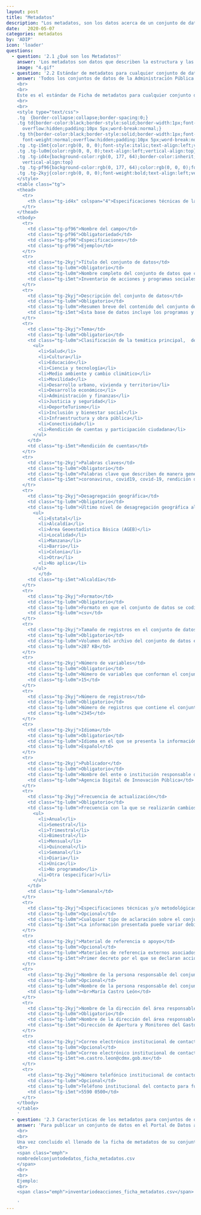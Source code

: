 ```yaml
---
layout: post
title: "Metadatos"
description: "Los metadatos, son los datos acerca de un conjunto de datos. Se leen en una ficha que describimos a continuación."
date:   2020-05-07
categories: metadatos
by: 'ADIP'
icon: 'loader'
questions:
  - question: '2.1 ¿Qué son los Metadatos?'
    answer: 'Los metadatos son datos que describen la estructura y las propiedades de otros datos; sirven para que los usuarios puedan buscar y consultar datos de forma más efectiva y eficiente, así como para la conformación de catálogos de datos.'
    image: "4.gif"
  - question: '2.2 Estándar de metadatos para cualquier conjunto de datos'
    answer: 'Todos los conjuntos de datos de la Administración Pública de la Ciudad de México, sean públicos o no, deben tener sus respectivos metadatos. Dichos metadatos deben cumplir con ciertas características mínimas homologadas, de tal forma que se puedan order de manera sistemática.  
    <br>
    <br>
    Este es el estándar de Ficha de metadatos para cualquier conjunto de datos dentro de la Administración Pública de la Ciudad de México. Puedes descargar la plantilla <a class="url" href="http://gobcdmx.github.io/politicadedatos/assets/files/plantilla_metadatos_abiertos_V1.xlsx">aquí</a> y seguir las siguientes instrucciones de llenado:
    <br>
    <br>
    <style type="text/css">
    .tg  {border-collapse:collapse;border-spacing:0;}
    .tg td{border-color:black;border-style:solid;border-width:1px;font-family:Arial, sans-serif;font-size:14px;
      overflow:hidden;padding:10px 5px;word-break:normal;}
    .tg th{border-color:black;border-style:solid;border-width:1px;font-family:Arial, sans-serif;font-size:14px;
      font-weight:normal;overflow:hidden;padding:10px 5px;word-break:normal;}
    .tg .tg-i5mt{color:rgb(0, 0, 0);font-style:italic;text-align:left;vertical-align:top}
    .tg .tg-lu0m{color:rgb(0, 0, 0);text-align:left;vertical-align:top}
    .tg .tg-id4x{background-color:rgb(0, 177, 64);border-color:inherit;color:rgb(0, 0, 0);font-weight:bold;text-align:left;
      vertical-align:top}
    .tg .tg-pf96{background-color:rgb(0, 177, 64);color:rgb(0, 0, 0);font-weight:bold;text-align:left;vertical-align:top}
    .tg .tg-2kyj{color:rgb(0, 0, 0);font-weight:bold;text-align:left;vertical-align:top}
    </style>
    <table class="tg">
    <thead>
      <tr>
        <th class="tg-id4x" colspan="4">Especificaciones técnicas de la Ficha Estándar de Metadatos para cualquier conjunto de datos</th>
      </tr>
    </thead>
    <tbody>
      <tr>
        <td class="tg-pf96">Nombre del campo</td>
        <td class="tg-pf96">Obligatoriedad</td>
        <td class="tg-pf96">Especificaciones</td>
        <td class="tg-pf96">Ejemplo</td>
      </tr>
      <tr>
        <td class="tg-2kyj">Título del conjunto de datos</td>
        <td class="tg-lu0m">Obligatorio</td>
        <td class="tg-lu0m">Nombre completo del conjunto de datos que contenga año (o periodo) y lugar de referencia.</td>
        <td class="tg-i5mt">Inventario de acciones y programas sociales implementados durante la pandemia COVID-19 en la Ciudad de México</td>
      </tr>
      <tr>
        <td class="tg-2kyj">Descripción del conjunto de datos</td>
        <td class="tg-lu0m">Obligatorio</td>
        <td class="tg-lu0m">Resumen breve del contenido del conjunto de datos.</td>
        <td class="tg-i5mt">Esta base de datos incluye los programas y acciones sociales de todas las Secretarías de la Ciudad de México que se han puesto en marcha para atender los problemas de la población derivados de la pandemia de COVID-19, a partir de la declaratoria de emergencia sanitaria el 13 de marzo de 2020.</td>
      </tr>
      <tr>
        <td class="tg-2kyj">Tema</td>
        <td class="tg-lu0m">Obligatorio</td>
        <td class="tg-lu0m">Clasificación de la temática principal,  de acuerdo con los siguientes temas:
          <ul>
            <li>Salud</li>
            <li>Cultura</li>
            <li>Educación</li>
            <li>Ciencia y tecnología</li>
            <li>Medio ambiente y cambio climático</li>
            <li>Movilidad</li>
            <li>Desarrollo urbano, vivienda y territorio</li>
            <li>Desarrollo económico</li>
            <li>Administración y finanzas</li>
            <li>Justicia y seguridad</li>
            <li>DeporteTurismo</li>
            <li>Inclusión y bienestar social</li>
            <li>Infraestructura y obra pública</li>
            <li>Conectividad</li>
            <li>Rendición de cuentas y participación ciudadana</li>
          </ul>
        </td>
        <td class="tg-i5mt">Rendición de cuentas</td>
      </tr>
      <tr>
        <td class="tg-2kyj">Palabras claves</td>
        <td class="tg-lu0m">Obligatorio</td>
        <td class="tg-lu0m">Palabras clave que describen de manera general el contenido de los datos, separadas por comas (de 6 a 8 palabras)</td>
        <td class="tg-i5mt">coronavirus, covid19, covid-19, rendición de cuentas, acciones sociales, programas, beneficiarios.</td>
      </tr>
      <tr>
        <td class="tg-2kyj">Desagregación geográfica</td>
        <td class="tg-lu0m">Obligatorio</td>
        <td class="tg-lu0m">Último nivel de desagregación geográfica al que se encuentra referenciada la información del conjunto de datos. Puede ser:
          <ul>
            <li>Estatal</li>
            <li>Alcaldía</li>
            <li>Área Geoestadística Básica (AGEB)</li>
            <li>Localidad</li>
            <li>Manzana</li>
            <li>Barrio</li>
            <li>Colonia</li>
            <li>Otra</li>
            <li>No aplica</li>
          </ul>
            </td>
        <td class="tg-i5mt">Alcaldía</td>
      </tr>
      <tr>
        <td class="tg-2kyj">Formato</td>
        <td class="tg-lu0m">Obligatorio</td>
        <td class="tg-lu0m">Formato en que el conjunto de datos se codifica y almacena en un archivo informático. <br>csv; xlsx; xls; dbf; xml; rdf; shp</td>
        <td class="tg-lu0m">csv</td>
      </tr>
      <tr>
        <td class="tg-2kyj">Tamaño de registros en el conjunto de datos (bytes)</td>
        <td class="tg-lu0m">Obligatorio</td>
        <td class="tg-lu0m">Volumen del archivo del conjunto de datos en unidades de almacenamiento de información.</td>
        <td class="tg-lu0m">287 KB</td>
      </tr>
      <tr>
        <td class="tg-2kyj">Número de variables</td>
        <td class="tg-lu0m">Obligatorio</td>
        <td class="tg-lu0m">Número de variables que conforman el conjunto de datos(columnas).</td>
        <td class="tg-lu0m">15</td>
      </tr>
      <tr>
        <td class="tg-2kyj">Número de registros</td>
        <td class="tg-lu0m">Obligatorio</td>
        <td class="tg-lu0m">Número de registros que contiene el conjunto de datos (filas).</td>
        <td class="tg-lu0m">2345</td>
      </tr>
      <tr>
        <td class="tg-2kyj">Idioma</td>
        <td class="tg-lu0m">Obligatorio</td>
        <td class="tg-lu0m">Idioma en el que se presenta la información en el conjunto de datos.</td>
        <td class="tg-lu0m">Español</td>
      </tr>
      <tr>
        <td class="tg-2kyj">Publicador</td>
        <td class="tg-lu0m">Obligatorio</td>
        <td class="tg-lu0m">Nombre del ente o institución responsable de la publicación del conjunto de datos.</td>
        <td class="tg-lu0m">Agencia Digital de Innovación Pública</td>
      </tr>
      <tr>
        <td class="tg-2kyj">Frecuencia de actualización</td>
        <td class="tg-lu0m">Obligatorio</td>
        <td class="tg-lu0m">Frecuencia con la que se realizarán cambios y/o adiciones a la información contenida en el conjunto de datos. Puede ser:
          <ul>
            <li>Anual</li>
            <li>Semestral</li>
            <li>Trimestral</li>
            <li>Bimestral</li>
            <li>Mensual</li>
            <li>Quincenal</li>
            <li>Semanal</li>
            <li>Diaria</li>
            <li>Única</li>
            <li>No programado</li>
            <li>Otra (especificar)</li>
          </ul>
        </td>
        <td class="tg-lu0m">Semanal</td>
      </tr>
      <tr>
        <td class="tg-2kyj">Especificaciones técnicas y/o metodológicas</td>
        <td class="tg-lu0m">Opcional</td>
        <td class="tg-lu0m">Cualquier tipo de aclaración sobre el conjunto de datos, se describen normas, instrucciones, procedimientos, entre otras cuestiones que pudieran ser relevantes para el manejo de los datos.</td>
        <td class="tg-i5mt">La información presentada puede variar debido a que las dependencias tienen la facultad de implementar cambios en sus acciones sociales para responder de manera inmediata a contingencias o emergencias y tienen un plazo de 15 días hábiles para remitir sus lineamientos de operación al Consejo de Evaluación del Desarrollo Social de la Ciudad de México, en caso de requerir que esas acciones se prolonguen por la emergencia.</td>
      </tr>
      <tr>
        <td class="tg-2kyj">Material de referencia o apoyo</td>
        <td class="tg-lu0m">Opcional</td>
        <td class="tg-lu0m">Materiales de referencia externos asociados al conjunto de datos, como documentos de apoyo técnico, metodológico y/o conceptual (leyes, reglamentos, notas, manuales, etc.). De preferencia se pone la URL de acceso a los materiales, o se envían como archivos adjuntos, junto con el conjunto de datos.</td>
        <td class="tg-i5mt">Primer decreto por el que se declaran acciones extraordinarias en la Ciudad de México para evitar el contagio y propagación del COVID-19.Reglas de Operación del Programa "Fondo para la Inclusión y el Bienestar Social (FINBIS) 2020".</td>
      </tr>
      <tr>
        <td class="tg-2kyj">Nombre de la persona responsable del conjunto de datos</td>
        <td class="tg-lu0m">Opcional</td>
        <td class="tg-lu0m">Nombre de la persona responsable del conjunto de datos</td>
        <td class="tg-lu0m"><br>María Castro León</td>
      </tr>
      <tr>
        <td class="tg-2kyj">Nombre de la dirección del área responsable de la información</td>
        <td class="tg-lu0m">Obligatorio</td>
        <td class="tg-lu0m">Nombre de la dirección del área responsable de la información</td>
        <td class="tg-i5mt">Dirección de Apertura y Monitoreo del Gasto</td>
      </tr>
      <tr>
        <td class="tg-2kyj">Correo electrónico institucional de contacto</td>
        <td class="tg-lu0m">Opcional</td>
        <td class="tg-lu0m">Correo electrónico institucional de contacto para futuras consultas sobre el conjunto de datos.</td>
        <td class="tg-i5mt">m.castro.leon@cdmx.gob.mx</td>
      </tr>
      <tr>
        <td class="tg-2kyj">Número telefónico institucional de contacto</td>
        <td class="tg-lu0m">Opcional</td>
        <td class="tg-lu0m">Teléfono institucional del contacto para futuras consultas sobre el conjunto de datos. Se debe escribir únicamente con números, sin espacios, guiones, paréntesis u otro tipo de caracteres especiales.</td>
        <td class="tg-i5mt">5590 0500</td>
      </tr>
    </tbody>
    </table>
    '
  - question: '2.3 Características de los metadatos para conjuntos de datos que se publican en el Portal de Datos Abiertos'
    answer: 'Para publicar un conjunto de datos en el Portal de Datos abiertos es fundamental que los entes llenen una versión acotada de la ficha estándar. Puedes descargar la plantilla <a href="https://docs.google.com/spreadsheets/d/1uGVxJ5bNQQZ4SKWXOUaJfMsy0rUR6B6ABdGWKxQ0ss4/edit?usp=sharing">aquí</a>.
    <br>
    <br>
    Una vez concluido el llenado de la ficha de metadatos de su conjunto de datos, deben guardarla en formato csv. Este archivo debe tener la siguiente estructura de nombre:
    <br>
    <span class="emph">
    nombredelconjuntodedatos_ficha_metadatos.csv
    </span>
    <br>
    <br>
    Ejemplo:
    <br>
    <span class="emph">inventariodeacciones_ficha_metadatos.csv</span>

    '
---
```

